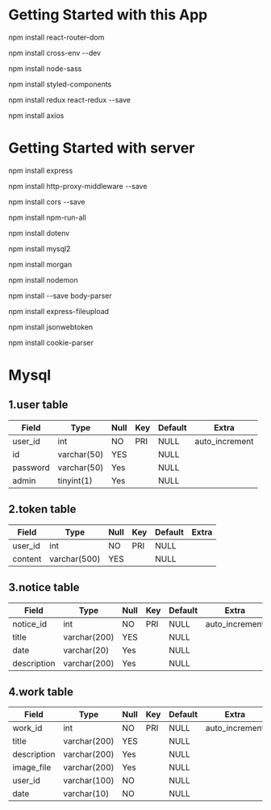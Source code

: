 # Getting Started with this App

npm install react-router-dom 

npm install cross-env --dev 

npm install node-sass

npm install styled-components 

npm install redux react-redux --save 

npm install axios

# Getting Started with server

npm install express

npm install http-proxy-middleware --save

npm install cors --save

npm install npm-run-all

npm install dotenv

npm install mysql2

npm install morgan

npm install nodemon

npm install --save body-parser

npm install express-fileupload

npm install jsonwebtoken

npm install cookie-parser

# Mysql

## 1.user table
|Field|Type|Null|Key|Default|Extra|
|---|---|---|---|---|---|
|user_id|int|NO|PRI|NULL|auto_increment|
|id|varchar(50)|YES||NULL||
|password|varchar(50)|Yes||NULL||
|admin|tinyint(1)|Yes||NULL||

## 2.token table
|Field|Type|Null|Key|Default|Extra|
|---|---|---|---|---|---|
|user_id|int|NO|PRI|NULL||
|content|varchar(500)|YES||NULL||

## 3.notice table
|Field|Type|Null|Key|Default|Extra|
|---|---|---|---|---|---|
|notice_id|int|NO|PRI|NULL|auto_increment|
|title|varchar(200)|YES||NULL||
|date|varchar(20)|Yes||NULL||
|description|varchar(200)|Yes||NULL||

## 4.work table
|Field|Type|Null|Key|Default|Extra|
|---|---|---|---|---|---|
|work_id|int|NO|PRI|NULL|auto_increment|
|title|varchar(200)|YES||NULL||
|description|varchar(200)|Yes||NULL||
|image_file|varchar(200)|Yes||NULL||
|user_id|varchar(100)|NO||NULL||
|date|varchar(10)|NO||NULL||